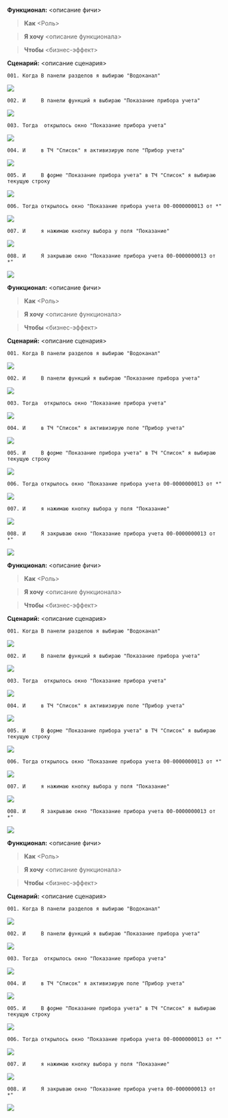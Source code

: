 ﻿**Функционал:** <описание фичи>

> **Как** <Роль>

> **Я хочу** <описание функционала>

> **Чтобы** <бизнес-эффект>


**Сценарий:** <описание сценария>

	001. Когда В панели разделов я выбираю "Водоканал"
<img src=test/test_1_описание_сценария_001.png>

	002. И     В панели функций я выбираю "Показание прибора учета"
<img src=test/test_2_описание_сценария_002.png>

	003. Тогда  открылось окно "Показание прибора учета"
<img src=test/test_3_описание_сценария_003.png>

	004. И     в ТЧ "Список" я активизирую поле "Прибор учета"
<img src=test/test_4_описание_сценария_004.png>

	005. И     В форме "Показание прибора учета" в ТЧ "Список" я выбираю текущую строку
<img src=test/test_5_описание_сценария_005.png>

	006. Тогда открылось окно "Показание прибора учета 00-0000000013 от *"
<img src=test/test_6_описание_сценария_006.png>

	007. И     я нажимаю кнопку выбора у поля "Показание"
<img src=test/test_7_описание_сценария_007.png>

	008. И     Я закрываю окно "Показание прибора учета 00-0000000013 от *"
<img src=test/test_8_описание_сценария_008.png>


**Функционал:** <описание фичи>

> **Как** <Роль>

> **Я хочу** <описание функционала>

> **Чтобы** <бизнес-эффект>


**Сценарий:** <описание сценария>

	001. Когда В панели разделов я выбираю "Водоканал"
<img src=test/test_1_описание_сценария_001.png>

	002. И     В панели функций я выбираю "Показание прибора учета"
<img src=test/test_2_описание_сценария_002.png>

	003. Тогда  открылось окно "Показание прибора учета"
<img src=test/test_3_описание_сценария_003.png>

	004. И     в ТЧ "Список" я активизирую поле "Прибор учета"
<img src=test/test_4_описание_сценария_004.png>

	005. И     В форме "Показание прибора учета" в ТЧ "Список" я выбираю текущую строку
<img src=test/test_5_описание_сценария_005.png>

	006. Тогда открылось окно "Показание прибора учета 00-0000000013 от *"
<img src=test/test_6_описание_сценария_006.png>

	007. И     я нажимаю кнопку выбора у поля "Показание"
<img src=test/test_7_описание_сценария_007.png>

	008. И     Я закрываю окно "Показание прибора учета 00-0000000013 от *"
<img src=test/test_8_описание_сценария_008.png>



**Функционал:** <описание фичи>

> **Как** <Роль>

> **Я хочу** <описание функционала>

> **Чтобы** <бизнес-эффект>


**Сценарий:** <описание сценария>

	001. Когда В панели разделов я выбираю "Водоканал"
<img src=test/test_1_описание_сценария_001.png>

	002. И     В панели функций я выбираю "Показание прибора учета"
<img src=test/test_2_описание_сценария_002.png>

	003. Тогда  открылось окно "Показание прибора учета"
<img src=test/test_3_описание_сценария_003.png>

	004. И     в ТЧ "Список" я активизирую поле "Прибор учета"
<img src=test/test_4_описание_сценария_004.png>

	005. И     В форме "Показание прибора учета" в ТЧ "Список" я выбираю текущую строку
<img src=test/test_5_описание_сценария_005.png>

	006. Тогда открылось окно "Показание прибора учета 00-0000000013 от *"
<img src=test/test_6_описание_сценария_006.png>

	007. И     я нажимаю кнопку выбора у поля "Показание"
<img src=test/test_7_описание_сценария_007.png>

	008. И     Я закрываю окно "Показание прибора учета 00-0000000013 от *"
<img src=test/test_8_описание_сценария_008.png>


**Функционал:** <описание фичи>

> **Как** <Роль>

> **Я хочу** <описание функционала>

> **Чтобы** <бизнес-эффект>


**Сценарий:** <описание сценария>

	001. Когда В панели разделов я выбираю "Водоканал"
<img src=test/test_1_описание_сценария_001.png>

	002. И     В панели функций я выбираю "Показание прибора учета"
<img src=test/test_2_описание_сценария_002.png>

	003. Тогда  открылось окно "Показание прибора учета"
<img src=test/test_3_описание_сценария_003.png>

	004. И     в ТЧ "Список" я активизирую поле "Прибор учета"
<img src=test/test_4_описание_сценария_004.png>

	005. И     В форме "Показание прибора учета" в ТЧ "Список" я выбираю текущую строку
<img src=test/test_5_описание_сценария_005.png>

	006. Тогда открылось окно "Показание прибора учета 00-0000000013 от *"
<img src=test/test_6_описание_сценария_006.png>

	007. И     я нажимаю кнопку выбора у поля "Показание"
<img src=test/test_7_описание_сценария_007.png>

	008. И     Я закрываю окно "Показание прибора учета 00-0000000013 от *"
<img src=test/test_8_описание_сценария_008.png>


